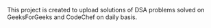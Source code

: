 This project is created to upload solutions of DSA problems solved on GeeksForGeeks and CodeChef on daily basis. 
